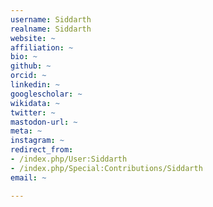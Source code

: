 ```yaml
---
username: Siddarth
realname: Siddarth
website: ~
affiliation: ~
bio: ~
github: ~
orcid: ~
linkedin: ~
googlescholar: ~
wikidata: ~
twitter: ~
mastodon-url: ~
meta: ~
instagram: ~
redirect_from:
- /index.php/User:Siddarth
- /index.php/Special:Contributions/Siddarth
email: ~

---
```

